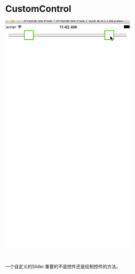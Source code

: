 # CustomControl

![image](https://github.com/qq565999484/CustomControl/blob/master/demo.gif)


#
一个自定义的Slider.重要的不是控件还是绘制控件的方法。
